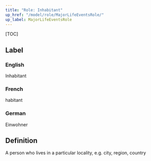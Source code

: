 ```yaml
---
title: "Role: Inhabitant"
up_href: "/model/role/MajorLifeEventsRole/"
up_label: MajorLifeEventsRole
---
```


[TOC]

## Label

### English
Inhabitant

### French
habitant

### German
Einwohner

## Definition
A person who lives in a particular locality, e.g. city, region, country
